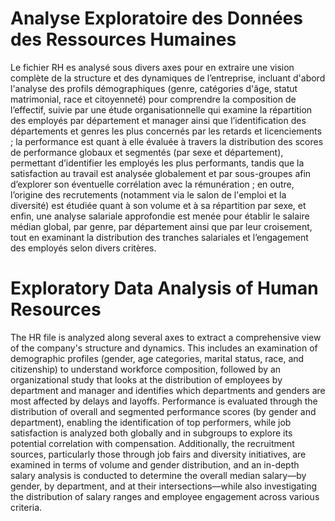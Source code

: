 # **Analyse Exploratoire des Données des Ressources Humaines**

Le fichier RH es analysé sous divers axes pour en extraire une vision complète de la structure et des dynamiques de l’entreprise, incluant d'abord l'analyse des profils démographiques (genre, catégories d'âge, statut matrimonial, race et citoyenneté) pour comprendre la composition de l’effectif, suivie par une étude organisationnelle qui examine la répartition des employés par département et manager ainsi que l’identification des départements et genres les plus concernés par les retards et licenciements ; la performance est quant à elle évaluée à travers la distribution des scores de performance globaux et segmentés (par sexe et département), permettant d’identifier les employés les plus performants, tandis que la satisfaction au travail est analysée globalement et par sous-groupes afin d’explorer son éventuelle corrélation avec la rémunération ; en outre, l’origine des recrutements (notamment via le salon de l'emploi et la diversité) est étudiée quant à son volume et à sa répartition par sexe, et enfin, une analyse salariale approfondie est menée pour établir le salaire médian global, par genre, par département ainsi que par leur croisement, tout en examinant la distribution des tranches salariales et l’engagement des employés selon divers critères.

# **Exploratory Data Analysis of Human Resources**

The HR file is analyzed along several axes to extract a comprehensive view of the company's structure and dynamics. This includes an examination of demographic profiles (gender, age categories, marital status, race, and citizenship) to understand workforce composition, followed by an organizational study that looks at the distribution of employees by department and manager and identifies which departments and genders are most affected by delays and layoffs. Performance is evaluated through the distribution of overall and segmented performance scores (by gender and department), enabling the identification of top performers, while job satisfaction is analyzed both globally and in subgroups to explore its potential correlation with compensation. Additionally, the recruitment sources, particularly those through job fairs and diversity initiatives, are examined in terms of volume and gender distribution, and an in-depth salary analysis is conducted to determine the overall median salary—by gender, by department, and at their intersections—while also investigating the distribution of salary ranges and employee engagement across various criteria.
